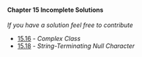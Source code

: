#### Chapter 15 Incomplete Solutions

*If you have a solution feel free to contribute*

- [15.16](https://github.com/siidney/Cpp-How-To-Program-9E/blob/master/Chapter15/exercises/15.16/) - *Complex Class*
- [15.18](https://github.com/siidney/Cpp-How-To-Program-9E/blob/master/Chapter15/exercises/15.18/) - *String-Terminating Null Character*
